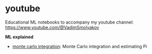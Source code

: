 # youtube
Educational ML notebooks to accompany my youtube channel:
https://www.youtube.com/@VadimSmolyakov

**ML explained**

- [monte carlo integration](./ml-explained/monte_carlo_pi.ipynb): Monte Carlo integration and estimating Pi

